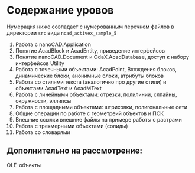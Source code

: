 # Содержание уровов

Нумерация ниже совпадает с нумерованным перечнем файлов в директории `src` вида `ncad_activex_sample_5`

1) Работа с nanoCAD.Application
2) Понятие AcadBlock и AcadEntity, приведение интерфейсов
3) Понятие nanoCAD.Document и OdaX.AcadDatabase, доступ к набору интерфейсов Utility
4) Работа с точечными объектами: AcadPoint, Вхождения блоков, динамические блоки, анонимные блоки, атрибуты блоков
5) Работа со стилями текста (аналогично про другие стили) и объектами AcadText и AcadMText
6) Работа с линейными объектами: отрезки, полилинии, слпайны, окружности, эллипсы
7) Работа с площадными объектами: штриховки, полигональные сети
8) Общие операции по работе с геометреий объектов и ПСК
9) Внешние ссылки внешние файлы на примере работы с растрами
10) Работа с трехмерными объектами (солиды)
11) Работа со словарями

## Дополнительно на рассмотрение:

OLE-объекты